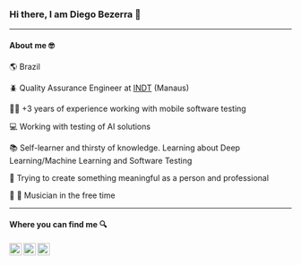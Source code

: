 ### Hi there, I am Diego Bezerra :wave: 
---


#### About me :nerd_face:

:earth_americas: Brazil

:beetle: Quality Assurance Engineer at [INDT](https://www.indt.org.br/) (Manaus)

:man_technologist: +3 years of experience working with mobile software testing

:computer: Working with testing of AI solutions

:books: Self-learner and thirsty of knowledge. Learning about Deep Learning/Machine Learning and Software Testing

:seedling: Trying to create something meaningful as a person and professional 

:guitar: :violin:	 Musician in the free time

---
#### Where you can find me :mag:

<a target="_blank" href="https://www.linkedin.com/in/diegohdb/">
  <img align="left" alt="LinkdeIN" width="22px" src="https://cdn.jsdelivr.net/npm/simple-icons@v3/icons/linkedin.svg" />
</a>
<a target="_blank" href="https://www.instagram.com/diegohdb/">
  <img align="left" alt="Instagram" width="22px" src="https://cdn.jsdelivr.net/npm/simple-icons@v3/icons/instagram.svg" />
</a>
<a target="_blank" href="mailto:diegohdb@gmail.com">
  <img align="left" alt="Gmail" width="22px" src="https://cdn.jsdelivr.net/npm/simple-icons@v3/icons/gmail.svg" />
</a>





<!--
**diegohdb/diegohdb** is a ✨ _special_ ✨ repository because its `README.md` (this file) appears on your GitHub profile.

Here are some ideas to get you started:

- 🔭 I’m currently working on ...
- 🌱 I’m currently learning ...
- 👯 I’m looking to collaborate on ...
- 🤔 I’m looking for help with ...
- 💬 Ask me about ...
- 📫 How to reach me: ...
- 😄 Pronouns: ...
- ⚡ Fun fact: ...
-->
